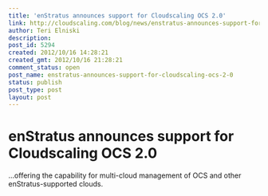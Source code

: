 ```yaml
---
title: 'enStratus announces support for Cloudscaling OCS 2.0'
link: http://cloudscaling.com/blog/news/enstratus-announces-support-for-cloudscaling-ocs-2-0/
author: Teri Elniski
description: 
post_id: 5294
created: 2012/10/16 14:28:21
created_gmt: 2012/10/16 21:28:21
comment_status: open
post_name: enstratus-announces-support-for-cloudscaling-ocs-2-0
status: publish
post_type: post
layout: post
---
```


# enStratus announces support for Cloudscaling OCS 2.0

...offering the capability for multi-cloud management of OCS and other enStratus-supported clouds.